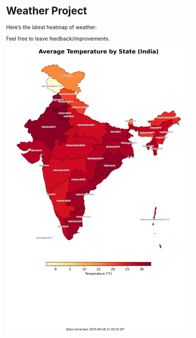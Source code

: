# Weather Project

Here’s the latest heatmap of weather:

Feel free to leave feedback/improvements.

![India Heatmap](docs/assets/india_heatmap.png?v=CB9B52)

